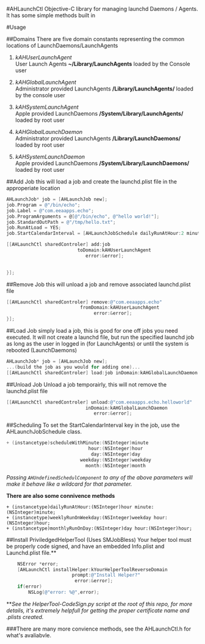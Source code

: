 #AHLaunchCtl 
Objective-C library for managing launchd
Daemons / Agents.  
It has some simple methods built in 

#Usage 

##Domains
There are five domain constants representing the common locations of LaunchDaemons/LaunchAgents

1. _kAHUserLaunchAgent_  
   User Launch Agents **~/Library/LaunchAgents**
  loaded by the Console user
  
2. _kAHGlobalLaunchAgent_  
  Administrator provided LaunchAgents **/Library/LaunchAgents/**
	loaded by the console user
 
3. _kAHSystemLaunchAgent_  
  Apple provided LaunchDaemons **/System/Library/LaunchAgents/**
 loaded by root user
 
4. _kAHGlobalLaunchDaemon_   
  Administrator provided LaunchAgents **/Library/LaunchDaemons/**
  loaded by root user
 
5. _kAHSystemLaunchDaemon_  
   Apple provided LaunchDaemons **/System/Library/LaunchDaemons/**
 loaded by root user
 
 
##Add Job
this will load a job and create the launchd.plist file in the approperiate location

```objective-c
AHLaunchJob* job = [AHLaunchJob new];
job.Program = @"/bin/echo";
job.Label = @"com.eeaapps.echo";
job.ProgramArguments = @[@"/bin/echo", @"hello world!"];
job.StandardOutPath = @"/tmp/hello.txt";
job.RunAtLoad = YES;
job.StartCalendarInterval = [AHLaunchJobSchedule dailyRunAtHour:2 minute:00];

[[AHLaunchCtl sharedControler] add:job
                          toDomain:kAHUserLaunchAgent
                             error:&error];

                                   
}];  
```

##Remove Job
this will unload a job and remove associated launchd.plist file
```Objective-C
[[AHLaunchCtl sharedControler] remove:@"com.eeaapps.echo"
                           fromDomain:kAHUserLaunchAgent
                                error:&error];
}]; 	 
```

##Load Job
simply load a job, this is good for one off jobs you need executed. 
It will not create a launchd file, but run the specified launchd job as long as the user in logged in (for LaunchAgents) or until the system is rebooted (LaunchDaemons)
```objective-c
AHLaunchJob* job = [AHLaunchJob new];
...(build the job as you would for adding one)...
[[AHLaunchCtl sharedControler] load:job inDomain:kAHGlobalLaunchDaemon error:&error];

```

##Unload Job
Unload a job temporairly, this will not remove the launchd.plist file
```objective-c
[[AHLaunchCtl sharedControler] unload:@"com.eeaapps.echo.helloworld"
                             inDomain:kAHGlobalLaunchDaemon
                                error:&error];
```

##Scheduling
To set the StartCalendarInterval key in the job, use the AHLaunchJobSchedule class.

```Objective-c
+ (instancetype)scheduleWithMinute:(NSInteger)minute
                              hour:(NSInteger)hour
                               day:(NSInteger)day
                           weekday:(NSInteger)weekday
                             month:(NSInteger)month
```
_Passing ```AHUndefinedSchedulComponent``` to any of the above parameters will make it behave like a wildcard for that parameter._

**There are also some connivence methods**
```
+ (instancetype)dailyRunAtHour:(NSInteger)hour minute:(NSInteger)minute;
+ (instancetype)weeklyRunOnWeekday:(NSInteger)weekday hour:(NSInteger)hour;
+ (instancetype)monthlyRunOnDay:(NSInteger)day hour:(NSInteger)hour;

```


##Install PriviledgedHelperTool (Uses SMJobBless)
Your helper tool must be properly code signed, and have an embedded Info.plist and Launchd.plist file.** 
```objective-c
	NSError *error;
    [AHLaunchCtl installHelper:kYourHelperToolReverseDomain
    					prompt:@"Install Helper?"
   						 error:&error]; 
    if(error)
    	NSLog(@"error: %@",error);
```
  
**_See the HelperTool-CodeSign.py script at the root of this repo, for more details, it's extremely helpfull for getting the proper certificate name and .plists created._ 
 

###There are many more convience methods, see the AHLaunchCtl.h for what's avaliabvle.

